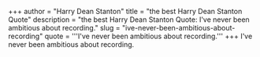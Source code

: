 +++
author = "Harry Dean Stanton"
title = "the best Harry Dean Stanton Quote"
description = "the best Harry Dean Stanton Quote: I've never been ambitious about recording."
slug = "ive-never-been-ambitious-about-recording"
quote = '''I've never been ambitious about recording.'''
+++
I've never been ambitious about recording.
